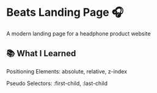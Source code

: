 # Beats Landing Page 🎧

A modern landing page for a headphone product website

## 📚 What I Learned

Positioning Elements: absolute, relative, z-index

Pseudo Selectors: :first-child, :last-child

